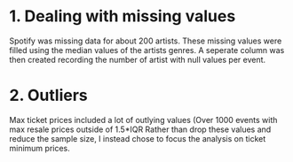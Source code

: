 # 1. Dealing with missing values
Spotify was missing data for about 200 artists. These missing values were filled using the median values of the artists genres. A seperate column was then created recording the number of artist with null values per event.

# 2. Outliers
Max ticket prices included a lot of outlying values (Over 1000 events with max resale prices outside of 1.5\*IQR Rather than drop these values and reduce the sample size, I instead chose to focus the analysis on ticket minimum prices.
